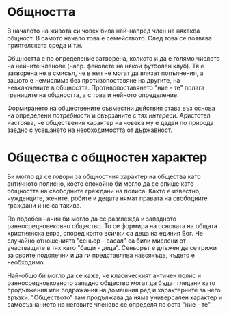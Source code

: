 # Общността
В началото на живота си човек бива най-напред член на някаква общност. В самото начало това е семейството. След това се появява приятелската среда и т.н.

Общността е по определение затворена, колкото и да е голямо числото на нейните членове (напр. феновете на някой футболен клуб). Тя е затворена не в смисъл, че в нея не могат да влизат попълнения, а защото е немислима без противопоставяне на другите, на невключените в общността. Противопоставянето "ние - те" полага границите на общността, а с това и нейното определение.

Формирането на обществените съвместни действия става въз основа на определени *потребности* и свързаните с тях *интереси*. Аристотел настоява, че обществения характер на човека му е даден по природа заедно с усещането на необходимостта от държавност.

# Общества с общностен характер
Би могло да се говори за общностния характер на общества като античното полисно, което спокойно би могло да се опише като общността на свободните граждани на полиса. Както е известно, чужденците, жените, робите и децата нямат правата на свободните граждани и не са такива.

По подобен начин би могло да се разглежда и западното ранносредновековно общество. То се формира на основата на общата християнска вяра, според която всички са деца на единия Бог. Не случайно отношенията "сеньор - васал" са били мислени от участващите в тях като "бащи - деца". Сеньорът е длъжен да се грижи за своите подопечни и да ги представлява навсякъде, където е необходимо.

Най-общо би могло да се каже, че класическият античен полис и ранносредновковното западно общество могат да бъдат гледани като продължения или подражания на домашния ред и характерните за него връзки. "Обществото" там продължава да няма универсален характер и самосъзнанието на неговите членове се определя по оста "ние - те".